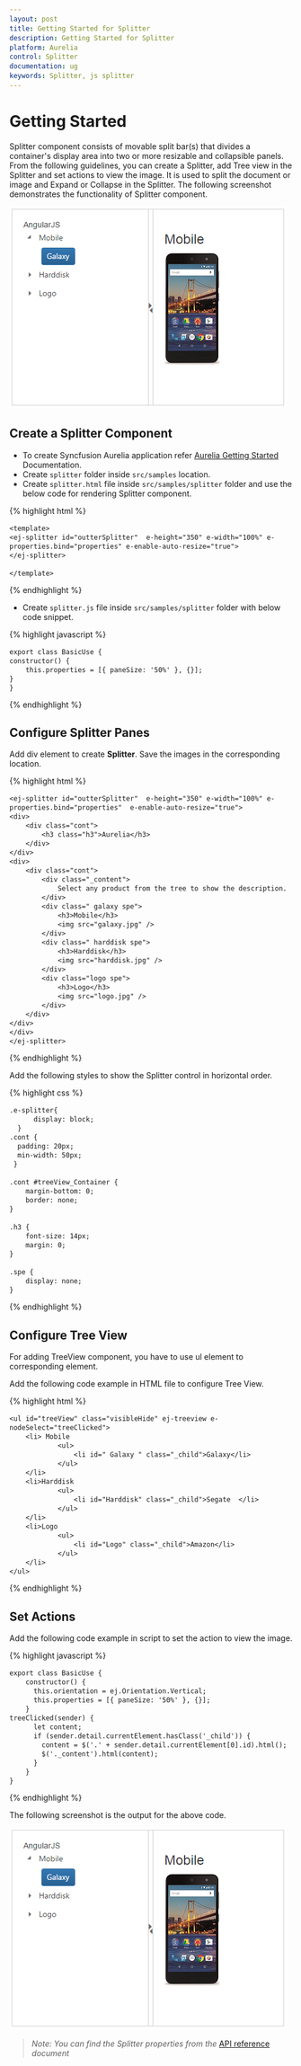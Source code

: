 ```yaml
---
layout: post
title: Getting Started for Splitter
description: Getting Started for Splitter
platform: Aurelia
control: Splitter
documentation: ug
keywords: Splitter, js splitter
---
```


# Getting Started

Splitter component consists of movable split bar(s) that divides a container's display area into two or more resizable and collapsible panels. 
From the following guidelines, you can create a Splitter, add Tree view in the Splitter and set actions to view the image. It is used to split the document or image and Expand or Collapse in the Splitter. The following screenshot demonstrates the functionality of Splitter component.

![](Getting_Started_images/Getting_Started_img1.png)

## Create a Splitter Component

* To create Syncfusion Aurelia application refer [Aurelia Getting Started](https://help.syncfusion.com/aurelia/overview#getting-started) Documentation.
* Create `splitter` folder inside `src/samples` location.
* Create `splitter.html` file inside `src/samples/splitter` folder and use the below code for rendering Splitter component.

{% highlight html %}

    <template>
    <ej-splitter id="outterSplitter"  e-height="350" e-width="100%" e-properties.bind="properties" e-enable-auto-resize="true">
    </ej-splitter>

    </template>


{% endhighlight %}
 

* Create `splitter.js` file inside `src/samples/splitter` folder with below code snippet.

{% highlight javascript %}

    export class BasicUse {
    constructor() {  
        this.properties = [{ paneSize: '50%' }, {}];  
    }
    }

{% endhighlight %}

## Configure Splitter Panes

Add div element to create **Splitter**. Save the images in the corresponding location. 

{% highlight html %}

    <ej-splitter id="outterSplitter"  e-height="350" e-width="100%" e-properties.bind="properties"  e-enable-auto-resize="true">
    <div>					
        <div class="cont">
            <h3 class="h3">Aurelia</h3>                          
        </div>
    </div>
    <div>
        <div class="cont">
            <div class="_content">
                Select any product from the tree to show the description.
            </div>
            <div class=" galaxy spe">
                <h3>Mobile</h3>
                <img src="galaxy.jpg" />
            </div>
            <div class=" harddisk spe">
                <h3>Harddisk</h3>
                <img src="harddisk.jpg" />
            </div>
            <div class="logo spe">
                <h3>Logo</h3>
                <img src="logo.jpg" />
            </div>
        </div>
    </div>                                     
    </div>
    </ej-splitter>


{% endhighlight %}

Add the following styles to show the Splitter control in horizontal order.

{% highlight css %}

    .e-splitter{
          display: block;
      }
    .cont {
      padding: 20px;
      min-width: 50px;
     }

    .cont #treeView_Container {
        margin-bottom: 0;
        border: none;
    }

    .h3 {
        font-size: 14px;
        margin: 0;
    }

    .spe {
        display: none;
    }


{% endhighlight %}


## Configure Tree View

For adding TreeView component, you have to use ul element to corresponding element.

Add the following code example in HTML file to configure Tree View.


{% highlight html %}

    <ul id="treeView" class="visibleHide" ej-treeview e-nodeSelect="treeClicked">
        <li> Mobile
                <ul>
                    <li id=" Galaxy " class="_child">Galaxy</li>
                </ul>
        </li>
        <li>Harddisk
                <ul>
                    <li id="Harddisk" class="_child">Segate  </li>
                </ul>
        </li>
        <li>Logo
                <ul>
                    <li id="Logo" class="_child">Amazon</li>
                </ul>
        </li>
    </ul>

{% endhighlight %}


## Set Actions

Add the following code example in script to set the action to view the image.

{% highlight javascript %}

    export class BasicUse {
        constructor() {
          this.orientation = ej.Orientation.Vertical;
          this.properties = [{ paneSize: '50%' }, {}];
        }
    treeClicked(sender) {
          let content;
          if (sender.detail.currentElement.hasClass('_child')) {
            content = $('.' + sender.detail.currentElement[0].id).html();
            $('._content').html(content);
          }
        }
    }

{% endhighlight %}

The following screenshot is the output for the above code.

![](Getting_Started_images/Getting_Started_img1.png)

> _Note:_ _You can find the Splitter properties from the_ [API reference](https://help.syncfusion.com/api/js/ejsplitter) _document_
